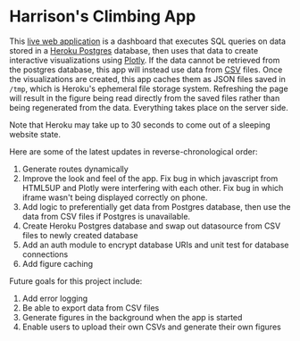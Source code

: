 # Harrison's Climbing App

This [live web application](https://harrisonized-climbing-app.herokuapp.com/) is a dashboard that executes SQL queries on data stored in a [Heroku Postgres](https://devcenter.heroku.com/articles/heroku-postgresql) database, then uses that data to create interactive visualizations using [Plotly](https://plotly.com/python/). If the data cannot be retrieved from the postgres database, this app will instead use data from [CSV](https://github.com/harrisonized/harrisonized-climbing-app/tree/master/data) files. Once the visualizations are created, this app caches them as JSON files saved in `/tmp`, which is Heroku's ephemeral file storage system. Refreshing the page will result in the figure being read directly from the saved files rather than being regenerated from the data. Everything takes place on the server side.

Note that Heroku may take up to 30 seconds to come out of a sleeping website state.

Here are some of the latest updates in reverse-chronological order:

1. Generate routes dynamically
2. Improve the look and feel of the app. Fix bug in which javascript from HTML5UP and Plotly were interfering with each other. Fix bug in which iframe wasn't being displayed correctly on phone.
3. Add logic to preferentially get data from Postgres database, then use the data from CSV files if Postgres is unavailable.
4. Create Heroku Postgres database and swap out datasource from CSV files to newly created database
5. Add an auth module to encrypt database URIs and unit test for database connections
6. Add figure caching

Future goals for this project include:

1. Add error logging
2. Be able to export data from CSV files
3. Generate figures in the background when the app is started
4. Enable users to upload their own CSVs and generate their own figures
